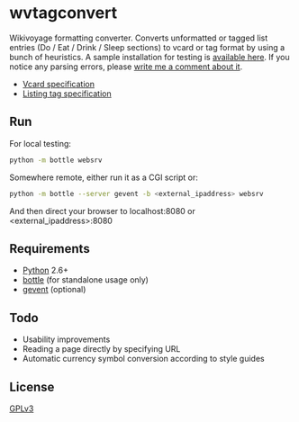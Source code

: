 wvtagconvert
============

Wikivoyage formatting converter. Converts unformatted or tagged list entries
(Do / Eat / Drink / Sleep sections) to vcard or tag format by using a bunch of
heuristics. A sample installation for testing is [available here][1]. If you 
notice any parsing errors, please [write me a comment about it][2].

* [Vcard specification][3]
* [Listing tag specification][4]


Run
---
For local testing: 
```sh
python -m bottle websrv
```
Somewhere remote, either run it as a CGI script or:
```sh
python -m bottle --server gevent -b <external_ipaddress> websrv
```
And then direct your browser to localhost:8080 or &lt;external_ipaddress&gt;:8080


Requirements
------------
* [Python][5] 2.6+
* [bottle][6] (for standalone usage only)
* [gevent][7] (optional)


Todo
----
- Usability improvements
- Reading a page directly by specifying URL
- Automatic currency symbol conversion according to style guides


License
-------
[GPLv3][8]

 [1]: http://dev.mldesign.net/wvtagconvert/wvtagconvert.py "Sample installation"
 [2]: https://github.com/ml31415/wvtagconvert/issues/1 "Parsing issue tracker"
 [3]: http://de.wikivoyage.org/wiki/Vorlage:VCard "VCard specification"
 [4]: https://en.wikivoyage.org/wiki/Wikivoyage:Listings "Listing tag specification"
 [5]: http://www.python.org/ "Python programming language"
 [6]: http://pypi.python.org/pypi/bottle "bottle Python package"
 [7]: http://http://www.gevent.org/ "gevent Python package"
 [8]: http://www.gnu.de/documents/gpl.en.html "GNU General Public License"
